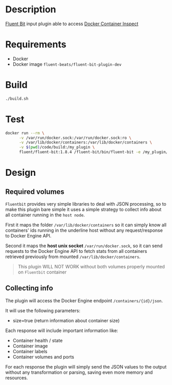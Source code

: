 # Description

[Fluent Bit](https://fluentbit.io) input plugin able to access [Docker Container Inspect](https://docs.docker.com/engine/api/v1.41/#operation/ContainerInspect)

# Requirements

- Docker
- Docker image `fluent-beats/fluent-bit-plugin-dev`

# Build
```bash
./build.sh
```

# Test
```bash
docker run --rm \
      -v /var/run/docker.sock:/var/run/docker.sock:ro \
      -v /var/lib/docker/containers:/var/lib/docker/containers \
      -v $(pwd)/code/build:/my_plugin \
      fluent/fluent-bit:1.8.4 /fluent-bit/bin/fluent-bit -e /my_plugin/flb-in_docker_info.so -i docker_info -o stdout
 ```

 # Design

  ## Required volumes

 `Fluentbit` provides very simple libraries to deal with JSON processing, so to make this plugin bare simple it uses a simple strategy to collect info about all container running in the `host node`.

 First it maps the folder `/var/lib/docker/containers` so it can simply know all containers' ids running in the underline host without any request/response to Docker Engine API.

 Second it maps the **host unix socket** `/var/run/docker.sock`, so it can send requests to the Docker Engine API to fetch stats from all containers retrieved previously from mounted `/var/lib/docker/containers`.

> This plugin WILL NOT WORK without both volumes properly mounted on `Fluentbit` container


## Collecting info
The plugin will access the Docker Engine endpoint `/containers/{id}/json`.

It will use the following parameters:
 * size=true (return information about container size)

Each response will include important information like:

 - Container health / state
 - Container image
 - Container labels
 - Container volumes and ports

 For each response the plugin will simply send the JSON values to the output without any transformation or parsing, saving even more memory and resources.